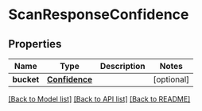 # ScanResponseConfidence

## Properties
Name | Type | Description | Notes
------------ | ------------- | ------------- | -------------
**bucket** | [**Confidence**](Confidence.md) |  | [optional] 

[[Back to Model list]](../README.md#documentation-for-models) [[Back to API list]](../README.md#documentation-for-api-endpoints) [[Back to README]](../README.md)


